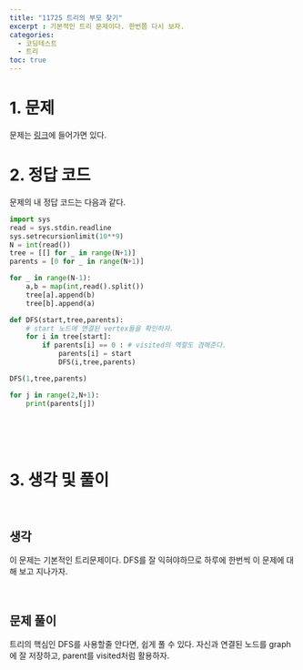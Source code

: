```yaml
---
title: "11725 트리의 부모 찾기"
excerpt : 기본적인 트리 문제이다. 한번쯤 다시 보자.
categories:
  - 코딩테스트
  - 트리
toc: true
---
```

  
# 1. 문제
문제는 [링크](https://www.acmicpc.net/problem/11725)에 들어가면 있다.

# 2. 정답 코드

문제의 내 정답 코드는 다음과 같다.

```python
import sys
read = sys.stdin.readline
sys.setrecursionlimit(10**9)
N = int(read())
tree = [[] for _ in range(N+1)]
parents = [0 for _ in range(N+1)]

for _ in range(N-1):
    a,b = map(int,read().split())
    tree[a].append(b)
    tree[b].append(a)

def DFS(start,tree,parents):
    # start 노드에 연결된 vertex들을 확인하자.
    for i in tree[start]:
        if parents[i] == 0 : # visited의 역할도 겸해준다.
            parents[i] = start
            DFS(i,tree,parents)

DFS(1,tree,parents)

for j in range(2,N+1):
    print(parents[j])

```

<br/><br/><br/>

# 3. 생각 및 풀이

<br/> 

## 생각
이 문제는 기본적인 트리문제이다. DFS를 잘 익혀야하므로
하루에 한번씩 이 문제에 대해 보고 지나가자.

<br/>

## 문제 풀이

트리의 핵심인 DFS를 사용할줄 안다면, 쉽게 풀 수 있다. 
자신과 연결된 노드를 graph에 잘 저장하고, parent를 visited처럼 활용하자.
